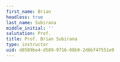 ```yaml
---
first_name: Brian
headless: true
last_name: Subirana
middle_initial: ''
salutation: Prof.
title: Prof. Brian Subirana
type: instructor
uid: d8589be4-d589-9716-08b9-2d6bf47551e9
---
```

